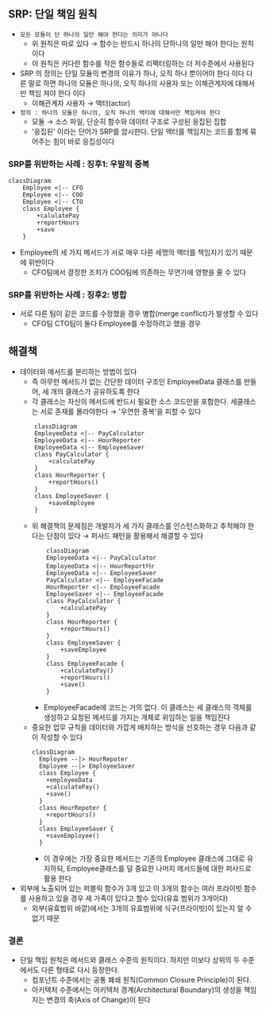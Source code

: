 ## SRP: 단일 책임 원칙

- `모든 모듈이 단 하나의 일만 해야 한다는 의미가 아니다`
    - 위 원칙은 따로 있다 &rarr; 함수는 반드시 하나의 단하나의 일만 해야 한다는 원칙이다
    - 이 원칙은 커다란 함수를 작은 함수들로 리팩터링하는 더 저수준에서 사용된다
- SRP 의 정의는 단일 모듈의 변경의 이유가 하나, 오직 하나 뿐이어야 한다 이다 다른 말로 하면 하나의 모듈은 하나의, 오직 하나의 사용자 또는 이해관계자에 대해서만 책임 져야 한다 이다
    - 이해관계자 사용자 &rarr; 액터(actor)
- `정의 : 하나의 모듈은 하나의, 오직 하나의 액터에 대해서만 책임져야 한다`
    - 모듈 &rarr; 소스 파일, 단순히 함수와 데이터 구조로 구성된 응집된 집합
    - '응집된' 이라는 단어가 SRP를 암시한다. 단일 액터를 책임지는 코드를 함께 묶어주는 힘이 바로 응집성이다

### SRP를 위반하는 사례 : 징후1: 우발적 중복

```mermaid
classDiagram
    Employee <|-- CFO
    Employee <|-- COO
    Employee <|-- CTO
    class Employee {
        +calulatePay
        +reportHours
        +save
    }
```

- Employee의 세 가지 메서드가 서로 매우 다른 세명의 액터를 책임지기 있기 때문에 위반이다
    - CFO팀에서 결정한 조치가 COO팀에 의존하는 무언가에 영향을 줄 수 있다

### SRP를 위반하는 사례 : 징후2: 병합

- 서로 다른 팀이 같은 코드를 수정했을 경우 병합(merge conflict)가 발생할 수 있다
    - CFO팀 CTO팀이 둘다 Employee를 수정하려고 했을 경우

## 해결책

- 데이터와 메서드를 분리하는 방법이 있다
    - 즉 아무런 메서드가 없는 간단한 데이터 구조인 EmployeeData 클래스를 만들어, 세 개의 클래스가 공유하도록 한다
    - 각 클래스는 자신의 메서드에 반드시 필요한 소스 코드만을 포함한다. 세클래스는 서로 존재를 몰라야한다 &rarr; '우연한 중복'을 피할 수 있다
  ```mermaid
      classDiagram
      EmployeeData <|-- PayCalculator
      EmployeeData <|-- HourReporter
      EmployeeData <|-- EmployeeSaver
      class PayCalculator {
          +calculatePay
      }
      class HourReporter {
          +reportHours()
      }
      class EmployeeSaver {
          +saveEmployee
      } 
  ```
    - 위 해결책의 문제점은 개발자가 세 가지 클래스를 인스턴스화하고 추적해야 한다는 단점이 있다 &rarr; 퍼사드 패턴을 활용해서 해결할 수 있다
      ```mermaid
          classDiagram
          EmployeeData <|-- PayCalculator
          EmployeeData <|-- HourReport터r
          EmployeeData <|-- EmployeeSaver
          PayCalculator <|-- EmployeeFacade
          HourReporter <|-- EmployeeFacade
          EmployeeSaver <|-- EmployeeFacade
          class PayCalculator {
              +calculatePay
          }
          class HourReporter {
              +reportHours()
          }
          class EmployeeSaver {
              +saveEmployee
          }
          class EmployeeFacade {
              +calculatePay()
              +reportHours()
              +save()
          }
      ```
        - EmployeeFacade에 코드는 거의 없다. 이 클래스는 세 클래스의 객체를 생성하고 요청된 메서드를 가지는 개체로 위임하는 일을 책임진다
    - 중요한 업무 규칙을 데이터와 가깝게 배치하는 방식을 선호하는 경우 다음과 같이 작성할 수 있다
      ```mermaid
      classDiagram
        Employee --|> HourRepoter
        Employee --|> EmployeeSaver
        class Employee {
          +employeeData
          +calculatePay()
          +save()
        }
        class HourRepoter {
          +reportHours()
        }
        class EmployeeSaver {
          +saveEmployee()
        }
      
      ```
        - 이 경우에는 가장 중요한 메서드는 기존의 Employee 클래스에 그대로 유지하되, Employee클래스를 덜 중요한 나머지 메서드들에 대한 퍼사드로 활용 한다
- 외부에 노출되어 있는 퍼블릭 함수가 3개 있고 이 3개의 함수는 여러 프라이빗 함수를 사용하고 있을 경우 세 가족이 있다고 할수 있다(유효 범위가 3개이다)
    - 외부(유효범위 바깥)에서는 3개의 유효범위에 식구(프라이빗)이 있는지 알 수 없기 때문

### 결론

- 단일 책임 원칙은 메서드와 클래스 수준의 원칙이다. 하지만 이보다 상위의 두 수준에서도 다른 형태로 다시 등장한다.
    - 컴포넌트 수준에서는 공통 폐쇄 원칙(Common Closure Principle)이 된다.
    - 아키텍처 수준에서는 아키텍처 경계(Architectural Boundary)의 생성을 책임지는 변경의 축(Axis of Change)이 된다